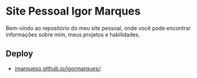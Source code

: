 # Site Pessoal Igor Marques

Bem-vindo ao repositório do meu site pessoal, onde você pode encontrar informações sobre mim, meus projetos e habilidades.

## Deploy

- [imarqueso.github.io/igormarques/](https://imarqueso.github.io/igormarques/):
